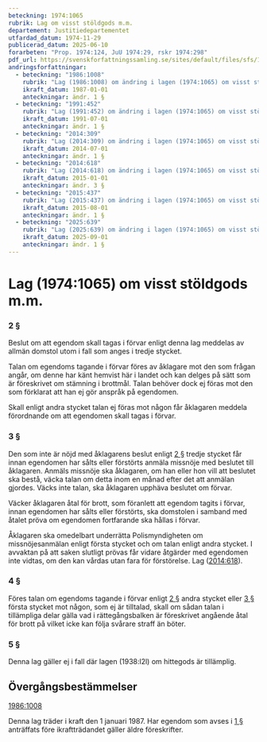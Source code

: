 ```yaml
---
beteckning: 1974:1065
rubrik: Lag om visst stöldgods m.m.
departement: Justitiedepartementet
utfardad_datum: 1974-11-29
publicerad_datum: 2025-06-10
forarbeten: "Prop. 1974:124, JuU 1974:29, rskr 1974:298"
pdf_url: https://svenskforfattningssamling.se/sites/default/files/sfs/1974-11/SFS1974-1065.pdf
andringsforfattningar:
  - beteckning: "1986:1008"
    rubrik: "Lag (1986:1008) om ändring i lagen (1974:1065) om visst stöldgods m.m."
    ikraft_datum: 1987-01-01
    anteckningar: ändr. 1 §
  - beteckning: "1991:452"
    rubrik: "Lag (1991:452) om ändring i lagen (1974:1065) om visst stöldgods m.m."
    ikraft_datum: 1991-07-01
    anteckningar: ändr. 1 §
  - beteckning: "2014:309"
    rubrik: "Lag (2014:309) om ändring i lagen (1974:1065) om visst stöldgods m.m."
    ikraft_datum: 2014-07-01
    anteckningar: ändr. 1 §
  - beteckning: "2014:618"
    rubrik: "Lag (2014:618) om ändring i lagen (1974:1065) om visst stöldgods m.m."
    ikraft_datum: 2015-01-01
    anteckningar: ändr. 3 §
  - beteckning: "2015:437"
    rubrik: "Lag (2015:437) om ändring i lagen (1974:1065) om visst stöldgods m.m."
    ikraft_datum: 2015-08-01
    anteckningar: ändr. 1 §
  - beteckning: "2025:639"
    rubrik: "Lag (2025:639) om ändring i lagen (1974:1065) om visst stöldgods m.m."
    ikraft_datum: 2025-09-01
    anteckningar: ändr. 1 §
---
```


# Lag (1974:1065) om visst stöldgods m.m.

### 2 §

Beslut om att egendom skall tagas i förvar enligt denna lag meddelas av allmän domstol utom i fall som anges i tredje stycket.

Talan om egendoms tagande i förvar föres av åklagare mot den som frågan angår, om denne har känt hemvist här i landet och kan delges på sätt som är föreskrivet om stämning i brottmål. Talan behöver dock ej föras mot den som förklarat att han ej gör anspråk på egendomen.

Skall enligt andra stycket talan ej föras mot någon får åklagaren meddela förordnande om att egendomen skall tagas i förvar.

### 3 §

Den som inte är nöjd med åklagarens beslut enligt [2 §](#2) tredje stycket får innan egendomen har sålts eller förstörts anmäla missnöje med beslutet till åklagaren. Anmäls missnöje ska åklagaren, om han eller hon vill att beslutet ska bestå, väcka talan om detta inom en månad efter det att anmälan gjordes. Väcks inte talan, ska åklagaren upphäva beslutet om förvar.

Väcker åklagaren åtal för brott, som föranlett att egendom tagits i förvar, innan egendomen har sålts eller förstörts, ska domstolen i samband med åtalet pröva om egendomen fortfarande ska hållas i förvar.

Åklagaren ska omedelbart underrätta Polismyndigheten om missnöjesanmälan enligt första stycket och om talan enligt andra stycket. I avvaktan på att saken slutligt prövas får vidare åtgärder med egendomen inte vidtas, om den kan vårdas utan fara för förstörelse. Lag ([2014:618](https://selex.se/eli/sfs/2014/618)).

### 4 §

Föres talan om egendoms tagande i förvar enligt [2 §](#2) andra stycket eller [3 §](#3) första stycket mot någon, som ej är tilltalad, skall om sådan talan i tillämpliga delar gälla vad i rättegångsbalken är föreskrivet angående åtal för brott på vilket icke kan följa svårare straff än böter.

### 5 §

Denna lag gäller ej i fall där lagen (1938:l2l) om hittegods är tillämplig.

## Övergångsbestämmelser

[1986:1008](https://selex.se/eli/sfs/1986/1008)

Denna lag träder i kraft den 1 januari 1987. Har egendom som avses i [1 §](#1) anträffats före ikraftträdandet gäller äldre föreskrifter.
